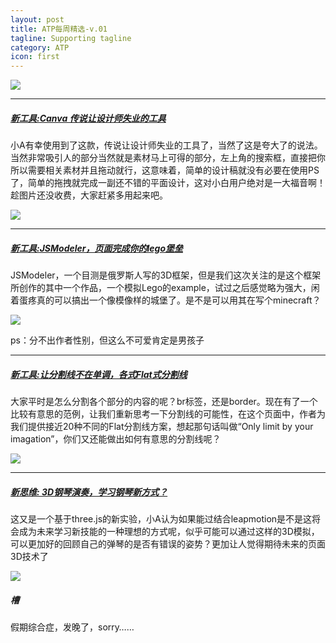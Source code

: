 ```yaml
---
layout: post
title: ATP每周精选-v.01
tagline: Supporting tagline
category: ATP
icon: first
---
```


![](https://trello-attachments.s3.amazonaws.com/5077867e6c9e9ab02045024b/525ad4dbd9df745211000332/2e9442201c9d8756ffb32e07e341dfa8/upload_2013-10-14_at_1.14.14_am.png_500x117.png)

---

##### [新工具:Canva 传说让设计师失业的工具](https://www.canva.com/)


小A有幸使用到了这款，传说让设计师失业的工具了，当然了这是夸大了的说法。当然非常吸引人的部分当然就是素材马上可得的部分，左上角的搜索框，直接把你所以需要相关素材并且拖动就行，这意味着，简单的设计稿就没有必要在使用PS了，简单的拖拽就完成一副还不错的平面设计，这对小白用户绝对是一大福音啊！趁图片还没收费，大家赶紧多用起来吧。

![](https://trello-attachments.s3.amazonaws.com/5077867e6c9e9ab02045024b/525acbaf7229603c460038bb/0d85a4fac5795de5258cf8ff8f07ab36/upload_2013-10-14_at_12.59.28_am.png_500x500.png)



---

##### [新工具:JSModeler，页面完成你的lego堡垒](http://kovacsv.github.io/JSModeler/documentation/examples/legobuilder.html)


JSModeler，一个目测是俄罗斯人写的3D框架，但是我们这次关注的是这个框架所创作的其中一个作品，一个模拟Lego的example，试过之后感觉略为强大，闲着蛋疼真的可以搞出一个像模像样的城堡了。是不是可以用其在写个minecraft？

![](https://trello-attachments.s3.amazonaws.com/5077867e6c9e9ab02045024b/525ace1fb98be68a350051c3/f7fbbc61a26f7e38591a067b7c060494/upload_2013-10-14_at_12.50.09_am.png_500x500.png)

ps：分不出作者性别，但这么不可爱肯定是男孩子

---

##### [新工具:让分割线不在单调，各式Flat式分割线](http://tympanus.net/Development/SectionSeparators/)

大家平时是怎么分割各个部分的内容的呢？br标签，还是border。现在有了一个比较有意思的范例，让我们重新思考一下分割线的可能性，在这个页面中，作者为我们提供接近20种不同的Flat分割线方案，想起那句话叫做“Only limit by your imagation”，你们又还能做出如何有意思的分割线呢？

![](https://trello-attachments.s3.amazonaws.com/5077867e6c9e9ab02045024b/525acf3a48f081352b0092bf/c561e822ead5659b95e0ecfe2651dd16/upload_2013-10-14_at_12.50.43_am.png_500x500.png)

---

##### [新思维: 3D钢琴演奏，学习钢琴新方式？](http://www.rgba.org/r3d/3d-piano-player/)

这又是一个基于three.js的新实验，小A认为如果能过结合leapmotion是不是这将会成为未来学习新技能的一种理想的方式呢，似乎可能可以通过这样的3D模拟，可以更加好的回顾自己的弹琴的是否有错误的姿势？更加让人觉得期待未来的页面3D技术了

![](https://trello-attachments.s3.amazonaws.com/5077867e6c9e9ab02045024b/525accb91a03873213008354/599a58d037497e02ba220cf8dd832351/upload_2013-10-14_at_12.52.24_am.png_500x500.png)

##### 槽

假期综合症，发晚了，sorry……

